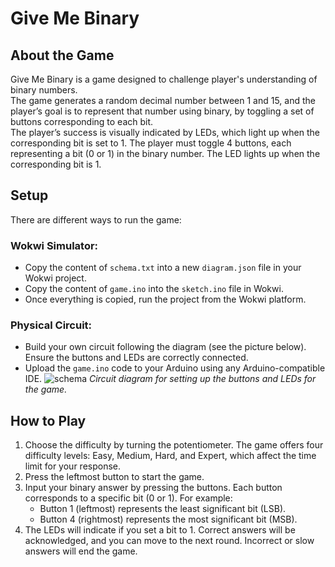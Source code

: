 # Give Me Binary

## About the Game
Give Me Binary is a game designed to challenge player's understanding of binary numbers.  
The game generates a random decimal number between 1 and 15, and the player’s goal is to represent that number using binary, by toggling a set of buttons corresponding to each bit.  
The player’s success is visually indicated by LEDs, which light up when the corresponding bit is set to 1.
The player must toggle 4 buttons, each representing a bit (0 or 1) in the binary number. The LED lights up when the corresponding bit is 1.

## Setup
There are different ways to run the game:

### Wokwi Simulator:
- Copy the content of `schema.txt` into a new `diagram.json` file in your Wokwi project.
- Copy the content of `game.ino` into the `sketch.ino` file in Wokwi.
- Once everything is copied, run the project from the Wokwi platform.

### Physical Circuit:
- Build your own circuit following the diagram (see the picture below). Ensure the buttons and LEDs are correctly connected.
- Upload the `game.ino` code to your Arduino using any Arduino-compatible IDE.
![schema](https://github.com/user-attachments/assets/91a0a092-70a2-438e-bb69-d514eb459502)
*Circuit diagram for setting up the buttons and LEDs for the game.*

## How to Play
1. Choose the difficulty by turning the potentiometer. The game offers four difficulty levels: Easy, Medium, Hard, and Expert, which affect the time limit for your response.
2. Press the leftmost button to start the game.
3. Input your binary answer by pressing the buttons. Each button corresponds to a specific bit (0 or 1). For example:
   - Button 1 (leftmost) represents the least significant bit (LSB).
   - Button 4 (rightmost) represents the most significant bit (MSB).
4. The LEDs will indicate if you set a bit to 1. Correct answers will be acknowledged, and you can move to the next round. Incorrect or slow answers will end the game.


